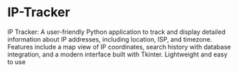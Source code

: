 # IP-Tracker
IP Tracker: A user-friendly Python application to track and display detailed information about IP addresses, including location, ISP, and timezone. Features include a map view of IP coordinates, search history with database integration, and a modern interface built with Tkinter. Lightweight and easy to use
